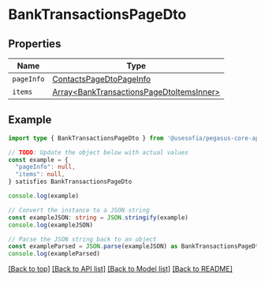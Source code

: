 
# BankTransactionsPageDto


## Properties

Name | Type
------------ | -------------
`pageInfo` | [ContactsPageDtoPageInfo](ContactsPageDtoPageInfo.md)
`items` | [Array&lt;BankTransactionsPageDtoItemsInner&gt;](BankTransactionsPageDtoItemsInner.md)

## Example

```typescript
import type { BankTransactionsPageDto } from '@usesofia/pegasus-core-api-sdk'

// TODO: Update the object below with actual values
const example = {
  "pageInfo": null,
  "items": null,
} satisfies BankTransactionsPageDto

console.log(example)

// Convert the instance to a JSON string
const exampleJSON: string = JSON.stringify(example)
console.log(exampleJSON)

// Parse the JSON string back to an object
const exampleParsed = JSON.parse(exampleJSON) as BankTransactionsPageDto
console.log(exampleParsed)
```

[[Back to top]](#) [[Back to API list]](../README.md#api-endpoints) [[Back to Model list]](../README.md#models) [[Back to README]](../README.md)


